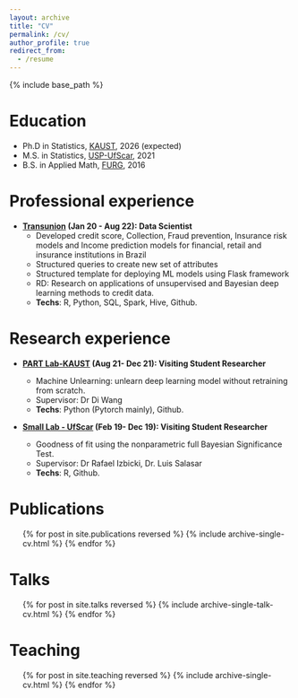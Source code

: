 ```yaml
---
layout: archive
title: "CV"
permalink: /cv/
author_profile: true
redirect_from:
  - /resume
---
```


{% include base_path %}


Education
======
* Ph.D in Statistics, [KAUST](https://stat.kaust.edu.sa/), 2026 (expected)
* M.S. in Statistics, [USP-UfScar](https://www.pipges.ufscar.br/pt-br), 2021
* B.S. in Applied Math, [FURG](https://www.furg.br/graduacao/matematica-aplicada), 2016

Professional experience
======
* **[Transunion](https://transunion.com) (Jan 20 - Aug 22): Data Scientist**
  * Developed credit score, Collection, Fraud prevention, Insurance risk models and
  Income prediction models for financial, retail and insurance institutions in Brazil 
  * Structured queries to create new set of attributes
  * Structured template for deploying ML models using Flask framework
  * RD: Research on applications of unsupervised and Bayesian deep learning methods to credit data. 
  * **Techs**: R, Python, SQL, Spark, Hive, Github.

Research experience
======
* **[PART Lab-KAUST](https://part.kaust.edu.sa/) (Aug 21- Dec 21):  Visiting Student Researcher**
  * Machine Unlearning: unlearn deep learning model without retraining from scratch.
  * Supervisor: Dr Di Wang
  * **Techs**: Python (Pytorch mainly), Github.


* **[Small Lab - UfScar](https://part.kaust.edu.sa/) (Feb 19- Dec 19):  Visiting Student Researcher**
  * Goodness of fit using the nonparametric full Bayesian Significance Test.
  * Supervisor: Dr Rafael Izbicki, Dr. Luis Salasar
  * **Techs**: R, Github.
  

Publications
======
  <ul>{% for post in site.publications reversed %}
    {% include archive-single-cv.html %}
  {% endfor %}</ul>
  
Talks
======
  <ul>{% for post in site.talks reversed %}
    {% include archive-single-talk-cv.html  %}
  {% endfor %}</ul>
  
Teaching
======
  <ul>{% for post in site.teaching reversed %}
    {% include archive-single-cv.html %}
  {% endfor %}</ul>
  


